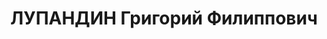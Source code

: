 ---
title: ЛУПАНДИН Григорий Филиппович
description: '1903, Полтавська обл., c. Комишне Миргородського р-ну, українець, освіта
  початкова, прож.: с. Містки Сватівського р-ну, секретар кол. Містківського райкому
  КП(б)У

  Військовою колегією Верховного суду СРСР 2 січня 1938 р. засуджений до розстрілу.
  Вирок виконано 3 січня 1938 р.

  Реабілітований у 1958 р.'
---